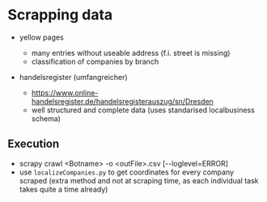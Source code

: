 # Scrapping data

* yellow pages
  * many entries without useable address (f.i. street is missing) 
  * classification of companies by branch
   
* handelsregister (umfangreicher)
  * https://www.online-handelsregister.de/handelsregisterauszug/sn/Dresden
  * well structured and complete data (uses standarised localbusiness schema)


## Execution

* scrapy crawl \<Botname> -o \<outFile>.csv [--loglevel=ERROR]
* use `localizeCompanies.py` to get coordinates for every company scraped (extra method and not at scraping time, as each individual task takes quite a time already)
